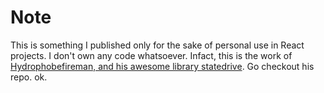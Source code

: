 # Note
This is something I published only for the sake of personal use in React projects. I don't own any code whatsoever. Infact, this is the work of [Hydrophobefireman, and his awesome library statedrive](https://github.com/hydrophobefireman/statedrive). Go checkout his repo. ok.